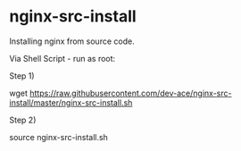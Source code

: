 nginx-src-install
=================

Installing nginx from source code.


Via Shell Script - run as root:


Step 1)

wget https://raw.githubusercontent.com/dev-ace/nginx-src-install/master/nginx-src-install.sh

Step 2)

source nginx-src-install.sh

